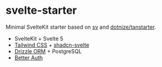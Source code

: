 # svelte-starter

Minimal SvelteKit starter based on [sv](https://github.com/sveltejs/cli) and [dotnize/tanstarter](https://github.com/dotnize/tanstarter).

- SvelteKit + Svelte 5
- [Tailwind CSS](https://tailwindcss.com/) + [shadcn-svelte](https://shadcn-svelte.com/)
- [Drizzle ORM](https://orm.drizzle.team) + PostgreSQL
- [Better Auth](https://better-auth.com)
